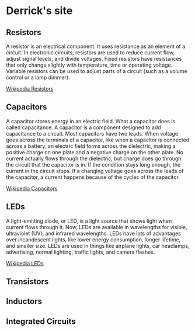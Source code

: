 # Derrick's site

## Resistors
A resistor is an electrical component. It uses resistance as an element of a circuit. In electronic circuits, resistors are used to reduce current flow, adjust signal levels, and divide voltages. Fixed resistors have resistances that only change slightly with temperature, time or operating voltage. Variable resistors can be used to adjust parts of a circuit (such as a volume control or a lamp dimmer).

[Wikipedia Resistors](https://en.wikipedia.org/wiki/Resistor)
## Capacitors
A capacitor stores energy in an electric field. What a capacitor does is called capacitance. A capacitor is a component designed to add capacitance to a circuit. Most capacitors have two leads. When voltage goes across the terminals of a capacitor, like when a capacitor is connected across a battery, an electric field forms across the dielectric, making a positive charge on one plate and a negative charge on the other plate. No current actually flows through the dielectric, but charge does go through the circuit that the capacitor is in. If the condition stays long enough, the current in the circuit stops. If a changing voltage goes across the leads of the capacitor, a current happens because of the cycles of the capacitor.

[Wikipedia Capacitors](https://en.wikipedia.org/wiki/Capacitors)
## LEDs
A light-emitting diode, or LED, is a light source that shows light when current flows through it. Now, LEDs are available in wavelengths for visible, ultraviolet (UV), and infrared wavelengths. LEDs have lots of advantages over incandescent lights, like lower energy consumption, longer lifetime, and smaller size. LEDs are used in things like airplane lights, car headlamps, advertising, normal lighting, traffic lights, and camera flashes.

[Wikipedia LEDs](https://en.wikipedia.org/wiki/Light-emitting_diode)
## Transistors
## Inductors
## Integrated Circuits
